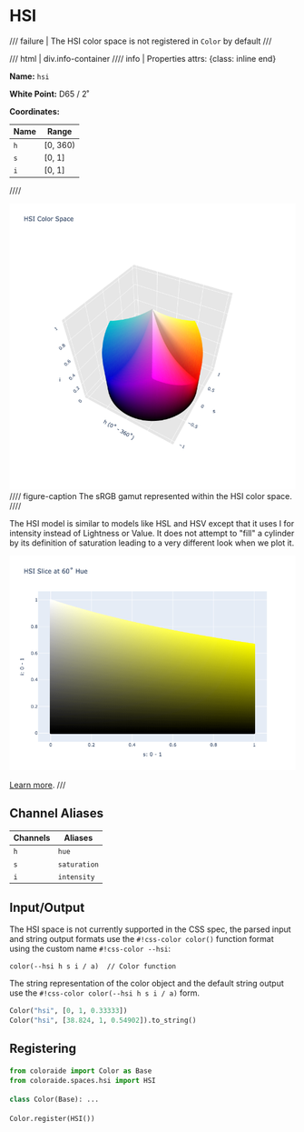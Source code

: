 # HSI

/// failure | The HSI color space is not registered in `Color` by default
///

/// html | div.info-container
//// info | Properties
    attrs: {class: inline end}

**Name:** `hsi`

**White Point:** D65 / 2˚

**Coordinates:**

Name | Range
---- | -----
`h`  | [0, 360)
`s`  | [0, 1]
`i`  | [0, 1]
////

![HSI](../images/hsi-3d.png)
//// figure-caption
The sRGB gamut represented within the HSI color space.
////

The HSI model is similar to models like HSL and HSV except that it uses I for intensity instead of Lightness or Value.
It does not attempt to "fill" a cylinder by its definition of saturation leading to a very different look when we plot
it.

![HSI Slice](../images/hsi-slice.png)

[Learn more](https://en.wikipedia.org/wiki/HSL_and_HSV#HSI_to_RGB).
///

## Channel Aliases

Channels | Aliases
-------- | -------
`h`      | `hue`
`s`      | `saturation`
`i`      | `intensity`

## Input/Output

The HSI space is not currently supported in the CSS spec, the parsed input and string output formats use the
`#!css-color color()` function format using the custom name `#!css-color --hsi`:

```css-color
color(--hsi h s i / a)  // Color function
```

The string representation of the color object and the default string output use the
`#!css-color color(--hsi h s i / a)` form.

```py play
Color("hsi", [0, 1, 0.33333])
Color("hsi", [38.824, 1, 0.54902]).to_string()
```

## Registering

```py
from coloraide import Color as Base
from coloraide.spaces.hsi import HSI

class Color(Base): ...

Color.register(HSI())
```
